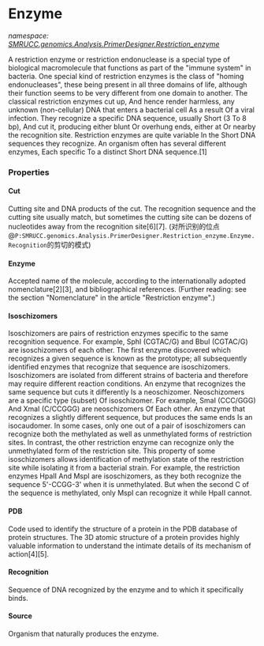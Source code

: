 ﻿# Enzyme
_namespace: [SMRUCC.genomics.Analysis.PrimerDesigner.Restriction_enzyme](./index.md)_

A restriction enzyme or restriction endonuclease is a special type of biological macromolecule that functions as part of the "immune system" in bacteria.
 One special kind of restriction enzymes is the class of "homing endonucleases", these being present in all three domains of life,
 although their function seems to be very different from one domain to another.
 The classical restriction enzymes cut up, And hence render harmless, any unknown (non-cellular) DNA that enters a bacterial cell As a result Of a viral infection.
 They recognize a specific DNA sequence, usually Short (3 To 8 bp), And cut it, producing either blunt Or overhung ends, either at Or nearby the recognition site.
 Restriction enzymes are quite variable In the Short DNA sequences they recognize.
 An organism often has several different enzymes, Each specific To a distinct Short DNA sequence.[1]




### Properties

#### Cut
Cutting site and DNA products of the cut. The recognition sequence and the cutting site usually match,
 but sometimes the cutting site can be dozens of nucleotides away from the recognition site[6][7].
 (对所识别的位点@``P:SMRUCC.genomics.Analysis.PrimerDesigner.Restriction_enzyme.Enzyme.Recognition``的剪切的模式)
#### Enzyme
Accepted name of the molecule, according to the internationally adopted nomenclature[2][3], and bibliographical references.
 (Further reading: see the section "Nomenclature" in the article "Restriction enzyme".)
#### Isoschizomers
Isoschizomers are pairs of restriction enzymes specific to the same recognition sequence. For example, SphI (CGTAC/G) and BbuI (CGTAC/G) are isoschizomers of each other.
 The first enzyme discovered which recognizes a given sequence is known as the prototype; all subsequently identified enzymes that recognize that sequence are isoschizomers.
 Isoschizomers are isolated from different strains of bacteria and therefore may require different reaction conditions.
 An enzyme that recognizes the same sequence but cuts it differently Is a neoschizomer. Neoschizomers are a specific type (subset) Of isoschizomer.
 For example, SmaI (CCC/GGG) And XmaI (C/CCGGG) are neoschizomers Of Each other.
 An enzyme that recognizes a slightly different sequence, but produces the same ends Is an isocaudomer.
 In some cases, only one out of a pair of isoschizomers can recognize both the methylated as well as unmethylated forms of restriction sites.
 In contrast, the other restriction enzyme can recognize only the unmethylated form of the restriction site.
 This property of some isoschizomers allows identification of methylation state of the restriction site while isolating it from a bacterial strain.
 For example, the restriction enzymes HpaII And MspI are isoschizomers, as they both recognize the sequence 5'-CCGG-3' when it is unmethylated.
 But when the second C of the sequence is methylated, only MspI can recognize it while HpaII cannot.
#### PDB
Code used to identify the structure of a protein in the PDB database of protein structures.
 The 3D atomic structure of a protein provides highly valuable information to understand the intimate details of its
 mechanism of action[4][5].
#### Recognition
Sequence of DNA recognized by the enzyme and to which it specifically binds.
#### Source
Organism that naturally produces the enzyme.
